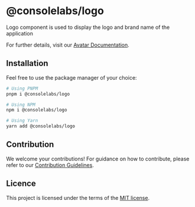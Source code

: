 # @consolelabs/logo

Logo component is used to display the logo and brand name of the application

For further details, visit our
[Avatar Documentation](https://ds.console.so/?path=/docs/components-logo--docs).

## Installation

Feel free to use the package manager of your choice:

```sh
# Using PNPM
pnpm i @consolelabs/logo

# Using NPM
npm i @consolelabs/logo

# Using Yarn
yarn add @consolelabs/logo
```

## Contribution

We welcome your contributions! For guidance on how to contribute, please refer
to our [Contribution Guidelines](/CONTRIBUTING.md).

## Licence

This project is licensed under the terms of the
[MIT license](https://choosealicense.com/licenses/mit/).

